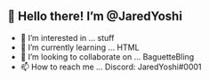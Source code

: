## 👋 Hello there! I’m @JaredYoshi
- 👀 I’m interested in ... stuff
- 🌱 I’m currently learning ... HTML
- 💞️ I’m looking to collaborate on ... BaguetteBling
- 📫 How to reach me ... Discord: JaredYoshi#0001
